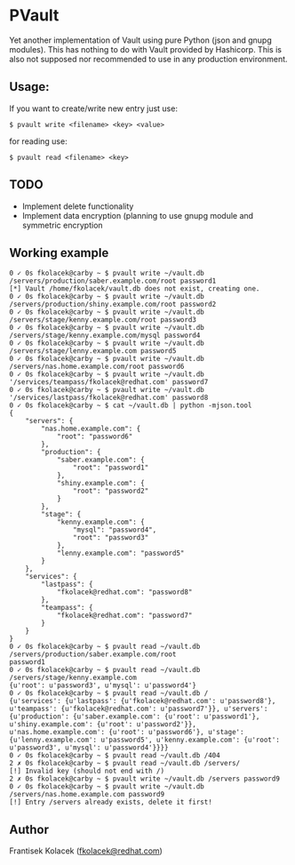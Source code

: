 # PVault

Yet another implementation of Vault using pure Python (json and gnupg modules). This has nothing to do with Vault provided by Hashicorp. This is also not supposed nor recommended to use in any production environment.

## Usage:

If you want to create/write new entry just use:
~~~
$ pvault write <filename> <key> <value>
~~~

for reading use:
```
$ pvault read <filename> <key>
```

## TODO

 - Implement delete functionality
 - Implement data encryption (planning to use gnupg module and symmetric encryption


## Working example
```
0 ✓ 0s fkolacek@carby ~ $ pvault write ~/vault.db /servers/production/saber.example.com/root password1
[*] Vault /home/fkolacek/vault.db does not exist, creating one.
0 ✓ 0s fkolacek@carby ~ $ pvault write ~/vault.db /servers/production/shiny.example.com/root password2
0 ✓ 0s fkolacek@carby ~ $ pvault write ~/vault.db /servers/stage/kenny.example.com/root password3
0 ✓ 0s fkolacek@carby ~ $ pvault write ~/vault.db /servers/stage/kenny.example.com/mysql password4
0 ✓ 0s fkolacek@carby ~ $ pvault write ~/vault.db /servers/stage/lenny.example.com password5
0 ✓ 0s fkolacek@carby ~ $ pvault write ~/vault.db /servers/nas.home.example.com/root password6
0 ✓ 0s fkolacek@carby ~ $ pvault write ~/vault.db '/services/teampass/fkolacek@redhat.com' password7
0 ✓ 0s fkolacek@carby ~ $ pvault write ~/vault.db '/services/lastpass/fkolacek@redhat.com' password8
0 ✓ 0s fkolacek@carby ~ $ cat ~/vault.db | python -mjson.tool
{
    "servers": {
        "nas.home.example.com": {
            "root": "password6"
        },
        "production": {
            "saber.example.com": {
                "root": "password1"
            },
            "shiny.example.com": {
                "root": "password2"
            }
        },
        "stage": {
            "kenny.example.com": {
                "mysql": "password4",
                "root": "password3"
            },
            "lenny.example.com": "password5"
        }
    },
    "services": {
        "lastpass": {
            "fkolacek@redhat.com": "password8"
        },
        "teampass": {
            "fkolacek@redhat.com": "password7"
        }
    }
}
0 ✓ 0s fkolacek@carby ~ $ pvault read ~/vault.db /servers/production/saber.example.com/root
password1
0 ✓ 0s fkolacek@carby ~ $ pvault read ~/vault.db /servers/stage/kenny.example.com
{u'root': u'password3', u'mysql': u'password4'}
0 ✓ 0s fkolacek@carby ~ $ pvault read ~/vault.db /
{u'services': {u'lastpass': {u'fkolacek@redhat.com': u'password8'}, u'teampass': {u'fkolacek@redhat.com': u'password7'}}, u'servers': {u'production': {u'saber.example.com': {u'root': u'password1'}, u'shiny.example.com': {u'root': u'password2'}}, u'nas.home.example.com': {u'root': u'password6'}, u'stage': {u'lenny.example.com': u'password5', u'kenny.example.com': {u'root': u'password3', u'mysql': u'password4'}}}}
0 ✓ 0s fkolacek@carby ~ $ pvault read ~/vault.db /404
2 ✗ 0s fkolacek@carby ~ $ pvault read ~/vault.db /servers/
[!] Invalid key (should not end with /)
2 ✗ 0s fkolacek@carby ~ $ pvault write ~/vault.db /servers password9
0 ✓ 0s fkolacek@carby ~ $ pvault write ~/vault.db /servers/nas.home.example.com password9
[!] Entry /servers already exists, delete it first!

```

## Author

Frantisek Kolacek (<fkolacek@redhat.com>)

